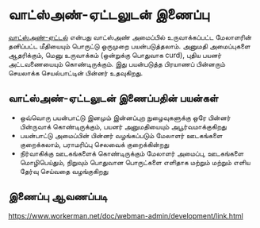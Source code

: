 # வாட்ஸ்அண்-ஏட்டலுடன் இணைப்பு

[வாட்ஸ்அண்-ஏட்டல்](https://www.workerman.net/plugin/82) என்பது வாட்ஸ்அண் அமைப்பில் உருவாக்கப்பட்ட மேலாளரின் தனிப்பட்ட மீதியையும் பொருட்டு ஒருமுறை பயன்படுத்தலாம்.
அனுமதி அமைப்புகளை ஆதரிக்கும், மெனு உருவாக்கம் (ஒன்றுக்கு பொதுவாக curd), புதிய பயனர் அட்டவணையையும் கொண்டிருக்கும். இது பயன்படுத்த பிரயாணப் பின்னரும் செயலாக்க செயல்பாட்டின் பின்னர் உதவுகிறது.

## வாட்ஸ்அண்-ஏட்டலுடன் இணைப்பதின் பயன்கள்

* ஒவ்வொரு பயன்பாட்டு இனமும் இன்னப்புற நுழைவுகளுக்கு ஒரே பின்னர் பின்ருவாக் கொண்டிருக்கும், பயனர் அனுமதியையும் அபூர்வமாக்குகிறது
* பயன்பாட்டு அமைப்பின் பின்னர் வழங்கப்படும் மேலாளர் ஊடகங்களை குறைக்கலாம், பராமரிப்பு செலவைக் குறைக்கின்றது
* நிர்வாகிக்கு ஊடகங்களைக் கொண்டிருக்கும் மேலாளர் அமைப்பு, ஊடகங்களை மொழிபெய்தும், நிறுவும் பொதுவான பொருட்களை எளிதாக மற்றும் மற்றும் எளிய தேர்வு செய்வதை வழங்குகிறது

## இணைப்பு ஆவணப்படி
https://www.workerman.net/doc/webman-admin/development/link.html
